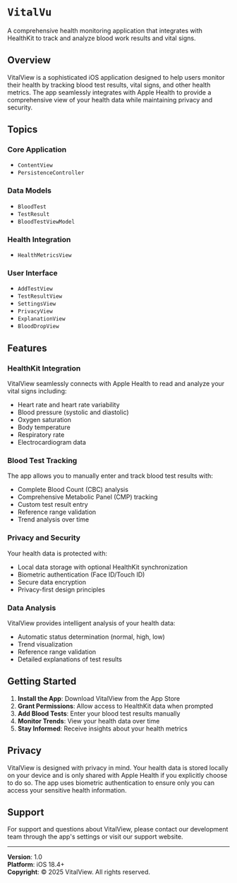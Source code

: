 # ``VitalVu``

A comprehensive health monitoring application that integrates with HealthKit to track and analyze blood work results and vital signs.

## Overview

VitalView is a sophisticated iOS application designed to help users monitor their health by tracking blood test results, vital signs, and other health metrics. The app seamlessly integrates with Apple Health to provide a comprehensive view of your health data while maintaining privacy and security.

## Topics

### Core Application

- ``ContentView``
- ``PersistenceController``

### Data Models

- ``BloodTest``
- ``TestResult``
- ``BloodTestViewModel``

### Health Integration

- ``HealthMetricsView``

### User Interface

- ``AddTestView``
- ``TestResultView``
- ``SettingsView``
- ``PrivacyView``
- ``ExplanationView``
- ``BloodDropView``

## Features

### HealthKit Integration

VitalView seamlessly connects with Apple Health to read and analyze your vital signs including:

- Heart rate and heart rate variability
- Blood pressure (systolic and diastolic)
- Oxygen saturation
- Body temperature
- Respiratory rate
- Electrocardiogram data

### Blood Test Tracking

The app allows you to manually enter and track blood test results with:

- Complete Blood Count (CBC) analysis
- Comprehensive Metabolic Panel (CMP) tracking
- Custom test result entry
- Reference range validation
- Trend analysis over time

### Privacy and Security

Your health data is protected with:

- Local data storage with optional HealthKit synchronization
- Biometric authentication (Face ID/Touch ID)
- Secure data encryption
- Privacy-first design principles

### Data Analysis

VitalView provides intelligent analysis of your health data:

- Automatic status determination (normal, high, low)
- Trend visualization
- Reference range validation
- Detailed explanations of test results

## Getting Started

1. **Install the App**: Download VitalView from the App Store
2. **Grant Permissions**: Allow access to HealthKit data when prompted
3. **Add Blood Tests**: Enter your blood test results manually
4. **Monitor Trends**: View your health data over time
5. **Stay Informed**: Receive insights about your health metrics

## Privacy

VitalView is designed with privacy in mind. Your health data is stored locally on your device and is only shared with Apple Health if you explicitly choose to do so. The app uses biometric authentication to ensure only you can access your sensitive health information.

## Support

For support and questions about VitalView, please contact our development team through the app's settings or visit our support website.

---

**Version**: 1.0  
**Platform**: iOS 18.4+  
**Copyright**: © 2025 VitalView. All rights reserved. 
